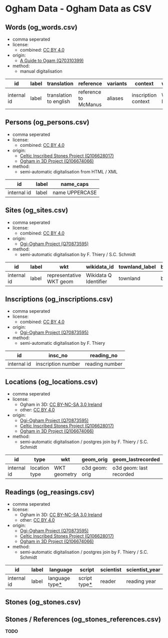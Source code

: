 # Ogham Data - Ogham Data as CSV

## Words (og_words.csv)

-   comma seperated
-   license:
    -   combined: [CC BY 4.0](https://creativecommons.org/licenses/by/4.0/deed.de>)
-   origin:
    -   [A Guide to Ogam (Q70310399)](https://www.wikidata.org/wiki/Q70310399)
-   method:
    -   manual digitalisation

| id          | label | translation            | reference            | variants | context             | wikidata_id           | wikidata_type      |
| ----------- | ----- | ---------------------- | -------------------- | -------- | ------------------- | --------------------- | ------------------ |
| internal id | label | translation to english | reference to McManus | aliases  | inscription context | Wikidata Q Identifier | Wikidata word type |

## Persons (og_persons.csv)

-   comma seperated
-   license:
    -   combined: [CC BY 4.0](https://creativecommons.org/licenses/by/4.0/deed.de>)
-   origin:
    -   [Celtic Inscribed Stones Project (Q106628017)](https://www.wikidata.org/wiki/Q106628017)
    -   [Ogham in 3D Project (Q106674066)](https://www.wikidata.org/wiki/Q106674066)
-   method:
    -   semi-automatic digitalisation from HTML / XML

| id          | label | name_caps      |
| ----------- | ----- | -------------- |
| internal id | label | name UPPERCASE |

## Sites (og_sites.csv)

-   comma seperated
-   license:
    -   combined: [CC BY 4.0](https://creativecommons.org/licenses/by/4.0/deed.de>)
-   origin:
    -   [Ogi-Ogham Project (Q70873595)](https://www.wikidata.org/wiki/Q70873595)
-   method:
    -   semi-automatic digitalisation by F. Thiery / S.C. Schmidt

| id          | label | wkt                     | wikidata_id           | townland_label | barony_label | county_label | province_label | country_label |
| ----------- | ----- | ----------------------- | --------------------- | -------------- | ------------ | ------------ | -------------- | ------------- |
| internal id | label | representative WKT geom | Wikidata Q Identifier | townland       | barony       | county       | province       | country       |

## Inscriptions (og_inscriptions.csv)

-   comma seperated
-   license:
    -   combined: [CC BY 4.0](https://creativecommons.org/licenses/by/4.0/deed.de>)
-   origin:
    -   [Ogi-Ogham Project (Q70873595)](https://www.wikidata.org/wiki/Q70873595)
-   method:
    -   semi-automatic digitalisation by F. Thiery

| id          | insc_no            | reading_no     |
| ----------- | ------------------ | -------------- |
| internal id | inscription number | reading number |

## Locations (og_locations.csv)

-   comma seperated
-   license:
    -   Ogham in 3D: [CC BY-NC-SA 3.0 Ireland](http://creativecommons.org/licenses/by-nc-sa/3.0/ie/deed.en_US)
    -   other: [CC BY 4.0](https://creativecommons.org/licenses/by/4.0/deed.de>)
-   origin:
    -   [Ogi-Ogham Project (Q70873595)](https://www.wikidata.org/wiki/Q70873595)
    -   [Celtic Inscribed Stones Project (Q106628017)](https://www.wikidata.org/wiki/Q106628017)
    -   [Ogham in 3D Project (Q106674066)](https://www.wikidata.org/wiki/Q106674066)
-   method:
    -   semi-automatic digitalisation / postgres join by F. Thiery / S.C. Schmidt

| id          | type          | wkt          | geom_orig      | geom_lastrecorded       | sitetype      | site      | grid                |
| ----------- | ------------- | ------------ | -------------- | ----------------------- | ------------- | --------- | ------------------- |
| internal id | location type | WKT geometry | o3d geom: orig | o3d geom: last recorded | o3d site type | cisp site | cisp grid reference |

## Readings (og_reasings.csv)

-   comma seperated
-   license:
    -   Ogham in 3D: [CC BY-NC-SA 3.0 Ireland](http://creativecommons.org/licenses/by-nc-sa/3.0/ie/deed.en_US)
    -   other: [CC BY 4.0](https://creativecommons.org/licenses/by/4.0/deed.de>)
-   origin:
    -   [Ogi-Ogham Project (Q70873595)](https://www.wikidata.org/wiki/Q70873595)
    -   [Celtic Inscribed Stones Project (Q106628017)](https://www.wikidata.org/wiki/Q106628017)
    -   [Ogham in 3D Project (Q106674066)](https://www.wikidata.org/wiki/Q106674066)
-   method:
    -   semi-automatic digitalisation / postgres join by F. Thiery / S.C. Schmidt

| id          | label | language                                                                                                         | script                                                                                                         | scientist | scientist_year |
| ----------- | ----- | ---------------------------------------------------------------------------------------------------------------- | -------------------------------------------------------------------------------------------------------------- | --------- | -------------- |
| internal id | label | language type[\*](https://www.ucl.ac.uk/archaeology/cisp/database/manual/node3.html#SECTION00341000000000000000) | script type[\*](https://www.ucl.ac.uk/archaeology/cisp/database/manual/node3.html#SECTION00341000000000000000) | reader    | reading year   |

## Stones (og_stones.csv)

## Stones / References (og_stones_references.csv)

**TODO**
